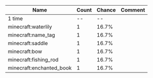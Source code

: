 | Name                     | Count | Chance | Comment |
| ------------------------ | ----- | ------ | ------- |
| 1 time                   |    -- |     -- |         |
| minecraft:waterlily      |     1 |  16.7% |         |
| minecraft:name_tag       |     1 |  16.7% |         |
| minecraft:saddle         |     1 |  16.7% |         |
| minecraft:bow            |     1 |  16.7% |         |
| minecraft:fishing_rod    |     1 |  16.7% |         |
| minecraft:enchanted_book |     1 |  16.7% |         |